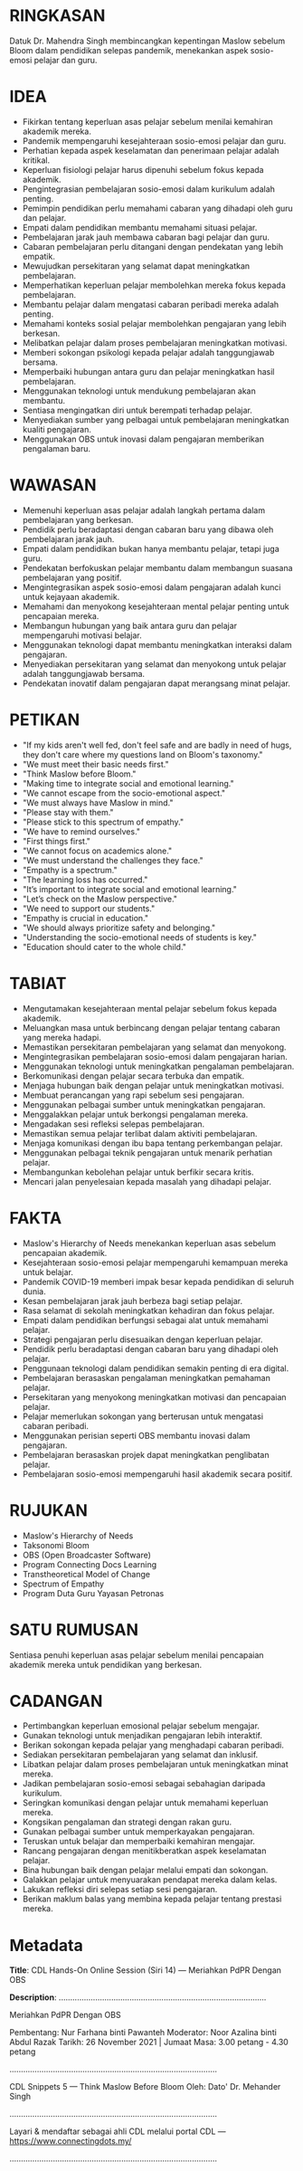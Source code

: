 # RINGKASAN
Datuk Dr. Mahendra Singh membincangkan kepentingan Maslow sebelum Bloom dalam pendidikan selepas pandemik, menekankan aspek sosio-emosi pelajar dan guru.

# IDEA
- Fikirkan tentang keperluan asas pelajar sebelum menilai kemahiran akademik mereka.
- Pandemik mempengaruhi kesejahteraan sosio-emosi pelajar dan guru.
- Perhatian kepada aspek keselamatan dan penerimaan pelajar adalah kritikal.
- Keperluan fisiologi pelajar harus dipenuhi sebelum fokus kepada akademik.
- Pengintegrasian pembelajaran sosio-emosi dalam kurikulum adalah penting.
- Pemimpin pendidikan perlu memahami cabaran yang dihadapi oleh guru dan pelajar.
- Empati dalam pendidikan membantu memahami situasi pelajar.
- Pembelajaran jarak jauh membawa cabaran bagi pelajar dan guru.
- Cabaran pembelajaran perlu ditangani dengan pendekatan yang lebih empatik.
- Mewujudkan persekitaran yang selamat dapat meningkatkan pembelajaran.
- Memperhatikan keperluan pelajar membolehkan mereka fokus kepada pembelajaran.
- Membantu pelajar dalam mengatasi cabaran peribadi mereka adalah penting.
- Memahami konteks sosial pelajar membolehkan pengajaran yang lebih berkesan.
- Melibatkan pelajar dalam proses pembelajaran meningkatkan motivasi.
- Memberi sokongan psikologi kepada pelajar adalah tanggungjawab bersama.
- Memperbaiki hubungan antara guru dan pelajar meningkatkan hasil pembelajaran.
- Menggunakan teknologi untuk mendukung pembelajaran akan membantu.
- Sentiasa mengingatkan diri untuk berempati terhadap pelajar.
- Menyediakan sumber yang pelbagai untuk pembelajaran meningkatkan kualiti pengajaran.
- Menggunakan OBS untuk inovasi dalam pengajaran memberikan pengalaman baru.

# WAWASAN
- Memenuhi keperluan asas pelajar adalah langkah pertama dalam pembelajaran yang berkesan.
- Pendidik perlu beradaptasi dengan cabaran baru yang dibawa oleh pembelajaran jarak jauh.
- Empati dalam pendidikan bukan hanya membantu pelajar, tetapi juga guru.
- Pendekatan berfokuskan pelajar membantu dalam membangun suasana pembelajaran yang positif.
- Mengintegrasikan aspek sosio-emosi dalam pengajaran adalah kunci untuk kejayaan akademik.
- Memahami dan menyokong kesejahteraan mental pelajar penting untuk pencapaian mereka.
- Membangun hubungan yang baik antara guru dan pelajar mempengaruhi motivasi belajar.
- Menggunakan teknologi dapat membantu meningkatkan interaksi dalam pengajaran.
- Menyediakan persekitaran yang selamat dan menyokong untuk pelajar adalah tanggungjawab bersama.
- Pendekatan inovatif dalam pengajaran dapat merangsang minat pelajar.

# PETIKAN
- "If my kids aren't well fed, don't feel safe and are badly in need of hugs, they don't care where my questions land on Bloom's taxonomy."
- "We must meet their basic needs first."
- "Think Maslow before Bloom."
- "Making time to integrate social and emotional learning."
- "We cannot escape from the socio-emotional aspect."
- "We must always have Maslow in mind."
- "Please stay with them."
- "Please stick to this spectrum of empathy."
- "We have to remind ourselves."
- "First things first."
- "We cannot focus on academics alone."
- "We must understand the challenges they face."
- "Empathy is a spectrum."
- "The learning loss has occurred."
- "It’s important to integrate social and emotional learning."
- "Let’s check on the Maslow perspective."
- "We need to support our students."
- "Empathy is crucial in education."
- "We should always prioritize safety and belonging."
- "Understanding the socio-emotional needs of students is key."
- "Education should cater to the whole child."

# TABIAT
- Mengutamakan kesejahteraan mental pelajar sebelum fokus kepada akademik.
- Meluangkan masa untuk berbincang dengan pelajar tentang cabaran yang mereka hadapi.
- Memastikan persekitaran pembelajaran yang selamat dan menyokong.
- Mengintegrasikan pembelajaran sosio-emosi dalam pengajaran harian.
- Menggunakan teknologi untuk meningkatkan pengalaman pembelajaran.
- Berkomunikasi dengan pelajar secara terbuka dan empatik.
- Menjaga hubungan baik dengan pelajar untuk meningkatkan motivasi.
- Membuat perancangan yang rapi sebelum sesi pengajaran.
- Menggunakan pelbagai sumber untuk meningkatkan pengajaran.
- Menggalakkan pelajar untuk berkongsi pengalaman mereka.
- Mengadakan sesi refleksi selepas pembelajaran.
- Memastikan semua pelajar terlibat dalam aktiviti pembelajaran.
- Menjaga komunikasi dengan ibu bapa tentang perkembangan pelajar.
- Menggunakan pelbagai teknik pengajaran untuk menarik perhatian pelajar.
- Membangunkan kebolehan pelajar untuk berfikir secara kritis.
- Mencari jalan penyelesaian kepada masalah yang dihadapi pelajar.

# FAKTA
- Maslow's Hierarchy of Needs menekankan keperluan asas sebelum pencapaian akademik.
- Kesejahteraan sosio-emosi pelajar mempengaruhi kemampuan mereka untuk belajar.
- Pandemik COVID-19 memberi impak besar kepada pendidikan di seluruh dunia.
- Kesan pembelajaran jarak jauh berbeza bagi setiap pelajar.
- Rasa selamat di sekolah meningkatkan kehadiran dan fokus pelajar.
- Empati dalam pendidikan berfungsi sebagai alat untuk memahami pelajar.
- Strategi pengajaran perlu disesuaikan dengan keperluan pelajar.
- Pendidik perlu beradaptasi dengan cabaran baru yang dihadapi oleh pelajar.
- Penggunaan teknologi dalam pendidikan semakin penting di era digital.
- Pembelajaran berasaskan pengalaman meningkatkan pemahaman pelajar.
- Persekitaran yang menyokong meningkatkan motivasi dan pencapaian pelajar.
- Pelajar memerlukan sokongan yang berterusan untuk mengatasi cabaran peribadi.
- Menggunakan perisian seperti OBS membantu inovasi dalam pengajaran.
- Pembelajaran berasaskan projek dapat meningkatkan penglibatan pelajar.
- Pembelajaran sosio-emosi mempengaruhi hasil akademik secara positif.

# RUJUKAN
- Maslow's Hierarchy of Needs
- Taksonomi Bloom
- OBS (Open Broadcaster Software)
- Program Connecting Docs Learning
- Transtheoretical Model of Change
- Spectrum of Empathy
- Program Duta Guru Yayasan Petronas

# SATU RUMUSAN
Sentiasa penuhi keperluan asas pelajar sebelum menilai pencapaian akademik mereka untuk pendidikan yang berkesan.

# CADANGAN
- Pertimbangkan keperluan emosional pelajar sebelum mengajar.
- Gunakan teknologi untuk menjadikan pengajaran lebih interaktif.
- Berikan sokongan kepada pelajar yang menghadapi cabaran peribadi.
- Sediakan persekitaran pembelajaran yang selamat dan inklusif.
- Libatkan pelajar dalam proses pembelajaran untuk meningkatkan minat mereka.
- Jadikan pembelajaran sosio-emosi sebagai sebahagian daripada kurikulum.
- Seringkan komunikasi dengan pelajar untuk memahami keperluan mereka.
- Kongsikan pengalaman dan strategi dengan rakan guru.
- Gunakan pelbagai sumber untuk memperkayakan pengajaran.
- Teruskan untuk belajar dan memperbaiki kemahiran mengajar.
- Rancang pengajaran dengan menitikberatkan aspek keselamatan pelajar.
- Bina hubungan baik dengan pelajar melalui empati dan sokongan.
- Galakkan pelajar untuk menyuarakan pendapat mereka dalam kelas.
- Lakukan refleksi diri selepas setiap sesi pengajaran.
- Berikan maklum balas yang membina kepada pelajar tentang prestasi mereka.

# Metadata
**Title**: CDL Hands-On Online Session (Siri 14) — Meriahkan PdPR Dengan OBS

**Description**: ...........................................................................................

Meriahkan PdPR Dengan OBS

Pembentang: Nur Farhana binti Pawanteh 
Moderator: Noor Azalina binti Abdul Razak 
Tarikh: 26 November 2021   |   Jumaat
Masa: 3.00 petang - 4.30 petang

...........................................................................................

CDL Snippets 5 — Think Maslow Before Bloom
Oleh: Dato' Dr. Mehander Singh

...........................................................................................

Layari & mendaftar sebagai ahli CDL melalui portal CDL — https://www.connectingdots.my/

...........................................................................................